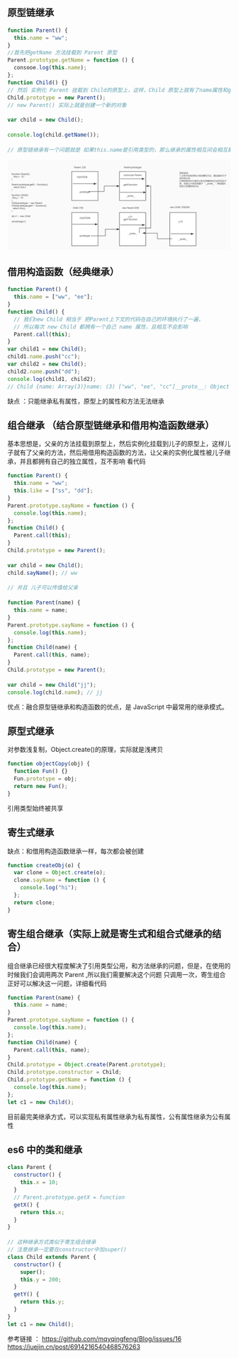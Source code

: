 ## 原型链继承

```js
function Parent() {
  this.name = "ww";
}
//首先把getName 方法挂载到 Parent 原型
Parent.prototype.getName = function () {
  consooe.log(this.name);
};
function Child() {}
// 然后 实例化 Parent 挂载到 Child的原型上，这样，Child 原型上就有了name属性和getName方法
Child.prototype = new Parent();
// new Parent() 实际上就是创建一个新的对象

var child = new Child();

console.log(child.getName());

// 原型链继承有一个问题就是 如果this.name是引用类型的，那么继承的属性相互间会相互影响，如果儿子更改，那么父亲的值也会相应更改
```

![继承](img/extend_01.jpg)

## 借用构造函数（经典继承）

```js
function Parent() {
  this.name = ["ww", "ee"];
}
function Child() {
  // 我们new Child 相当于 把Parent上下文的代码在自己的环境执行了一遍，
  // 所以每次 new Child 都拥有一个自己 name 属性，且相互不会影响
  Parent.call(this);
}
var child1 = new Child();
child1.name.push("cc");
var child2 = new Child();
child2.name.push("dd");
console.log(child1, child2);
// Child {name: Array(3)}name: (3) ["ww", "ee", "cc"]__proto__: Object Child {name: Array(3)}name: (3) ["ww", "ee", "dd"]__proto__: Object
```

缺点 ：只能继承私有属性，原型上的属性和方法无法继承

## 组合继承 （结合原型链继承和借用构造函数继承）

基本思想是，父亲的方法挂载到原型上，然后实例化挂载到儿子的原型上，这样儿子就有了父亲的方法，然后用借用构造函数的方法，让父亲的实例化属性被儿子继承，并且都拥有自己的独立属性，互不影响
看代码

```js
function Parent() {
  this.name = "ww";
  this.like = ["ss", "dd"];
}
Parent.prototype.sayName = function () {
  console.log(this.name);
};
function Child() {
  Parent.call(this);
}
Child.prototype = new Parent();

var child = new Child();
child.sayName(); // ww

// 并且 儿子可以传值给父亲

function Parent(name) {
  this.name = name;
}
Parent.prototype.sayName = function () {
  console.log(this.name);
};
function Child(name) {
  Parent.call(this, name);
}
Child.prototype = new Parent();

var child = new Child("jj");
console.log(child.name); // jj
```

优点：融合原型链继承和构造函数的优点，是 JavaScript 中最常用的继承模式。

## 原型式继承

对参数浅复制，Object.create()的原理，实际就是浅拷贝

```js
function objectCopy(obj) {
  function Fun() {}
  Fun.prototype = obj;
  return new Fun();
}
```

引用类型始终被共享

## 寄生式继承

缺点：和借用构造函数继承一样，每次都会被创建

```js
function createObj(o) {
  var clone = Object.create(o);
  clone.sayName = function () {
    console.log("hi");
  };
  return clone;
}
```

## 寄生组合继承（实际上就是寄生式和组合式继承的结合）

组合继承已经很大程度解决了引用类型公用，和方法继承的问题，但是，在使用的时候我们会调用两次 Parent ,所以我们需要解决这个问题 只调用一次，寄生组合正好可以解决这一问题，详细看代码

```js
function Parent(name) {
  this.name = name;
}
Parent.prototype.sayName = function () {
  console.log(this.name);
};
function Child(name) {
  Parent.call(this, name);
}
Child.prototype = Object.create(Parent.prototype);
Child.prototype.constructor = Child;
Child.prototype.getName = function () {
  console.log(this.name);
};
let c1 = new Child();
```

目前最完美继承方式，可以实现私有属性继承为私有属性，公有属性继承为公有属性

## es6 中的类和继承

```js
class Parent {
  constructor() {
    this.x = 10;
  }
  // Parent.prototype.getX = function
  getX() {
    return this.x;
  }
}

// 这种继承方式类似于寄生组合继承
// 注意继承一定要在constructor中加super()
class Child extends Parent {
  constructor() {
    super();
    this.y = 200;
  }
  getY() {
    return this.y;
  }
}
let c1 = new Child();
```

参考链接 ：
https://github.com/mqyqingfeng/Blog/issues/16
https://juejin.cn/post/6914216540468576263

